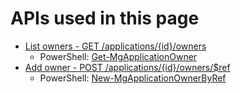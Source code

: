 # APIs used in this page

* [List owners - GET /applications/{id}/owners](/graph/api/application-list-owners?view=graph-rest-1.0&tabs=http)
  * PowerShell: [Get-MgApplicationOwner](/powershell/module/microsoft.graph.applications/get-mgapplicationowner?view=graph-powershell-1.0)
* [Add owner - POST /applications/{id}/owners/$ref](/graph/api/application-post-owners?view=graph-rest-1.0&tabs=http)
  * PowerShell: [New-MgApplicationOwnerByRef](/powershell/module/microsoft.graph.applications/new-mgapplicationownerbyref?view=graph-powershell-1.0)
